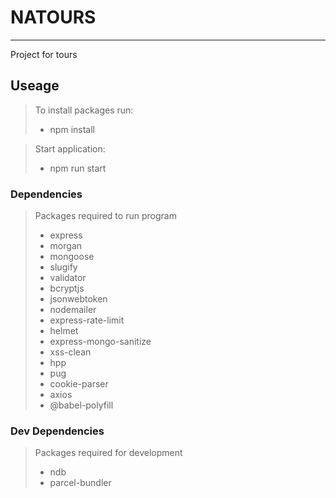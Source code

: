 # NATOURS
---
Project for tours

## Useage
> To install packages run:
> - npm install

> Start application:
> - npm run start

### Dependencies

>Packages required to run program
> - express
> - morgan
> - mongoose
> - slugify
> - validator
> - bcryptjs
> - jsonwebtoken
> - nodemailer
> - express-rate-limit
> - helmet
> - express-mongo-sanitize
> - xss-clean
> - hpp
> - pug
> - cookie-parser
> - axios
> - @babel-polyfill


### Dev Dependencies
>Packages required for development 
> - ndb
> - parcel-bundler